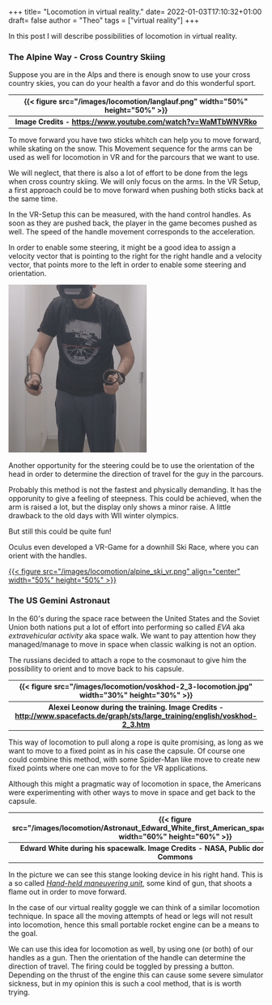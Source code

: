+++
title= "Locomotion in virtual reality."
date= 2022-01-03T17:10:32+01:00
draft= false
author = "Theo"
tags = ["virtual reality"]
+++

In this post I will describe possibilities of locomotion in virtual reality.

### The Alpine Way - Cross Country Skiing


Suppose you are in the Alps and there is enough snow to use your cross country skies, you can do your health a favor and do this wonderful sport.


| {{< figure src="/images/locomotion/langlauf.png"   width="50%" height="50%" >}} |
|:--:|
| <b>Image Credits - https://www.youtube.com/watch?v=WaMTbWNVRko</b>|



To move forward you have two sticks whitch can help you to move forward, while skating on the snow.
This Movement sequence for the arms can be used as well for locomotion in VR and for the parcours that we want to use.

We will neglect, that there is also a lot of effort to be done from the legs when cross country skiing. We will only focus on the arms.
In the VR Setup, a first approach could be to move forward when pushing both sticks back at the same time.

In the VR-Setup this can be measured, with the hand control handles. As soon as they are pushed back, the player in the game becomes pushed as well.
The speed of the handle movement corresponds to the acceleration. 

In order to enable some steering, it might be a good idea to assign a velocity vector that is pointing to the right for the right handle and a velocity vector, that points more to the left in order to enable some steering and orientation.

![Demonstration of the steering](/images/locomotion/ezgif.com-gif-maker.gif)

Another opportunity for the steering could be to use the orientation of the head in order to determine the direction of travel for the guy in the parcours.

Probably this method is not the fastest and physically demanding. 
It has the opporunity to give a feeling of steepness. This could be achieved, when the arm is raised a lot, but the display only shows a minor raise. 
A little drawback to the old days with WII winter olympics.

But still this could be quite fun! 

Oculus even developed a VR-Game for a downhill Ski Race, where you can orient with the handles.

 [{{< figure src="/images/locomotion/alpine_ski_vr.png"   align="center" width="50%" height="50%" >}}](https://www.youtube.com/watch?v=ewGFD59Azc8) 


### The US Gemini Astronaut

In the 60's during the space race between the United States and the Soviet Union both nations put a lot of effort into performing so called *EVA* aka *extravehicular activity* aka space walk. We want to pay attention how they managed/manage to move in space when classic walking is not an option. 

The russians decided to attach a rope to the cosmonaut to give him the possibility to orient and to move back to his capsule.

| {{< figure src="/images/locomotion/voskhod-2_3-locomotion.jpg"   width="30%" height="30%" >}} |
|:--:|
| <b>Alexei Leonow during the training. Image Credits - http://www.spacefacts.de/graph/sts/large_training/english/voskhod-2_3.htm </b>|


This way of locomotion to pull along a rope is quite promising, as long as we want to move to a fixed point as in his case the capsule. Of course one could combine this method, with some Spider-Man like move to create new fixed points where one can move to for the VR applications.

Although this might a pragmatic way of locomotion in space, the Americans were experimenting with other ways to move in space and get back to the capsule.

| {{< figure src="/images/locomotion/Astronaut_Edward_White_first_American_spacewalk_Gemini_4.jpg"   width="60%" height="60%" >}} |
|:--:|
| <b>Edward White during his spacewalk. Image Credits - NASA, Public domain, via Wikimedia Commons </b>|

In the picture we can see this stange looking device in his right hand. This is a so called [*Hand-held maneuvering unit*]("https://en.wikipedia.org/wiki/Hand-held_maneuvering_unit"), some kind of gun, that shoots a flame out in order to move forward.

In the case of our virtual reality goggle we can think of a similar locomotion technique. In space all the moving attempts of head or legs will not result into locomotion, hence this small portable rocket engine can be a means to the goal.

We can use this idea for locomotion as well, by using one (or both) of our handles as a gun. Then the orientation of the handle can determine the direction of travel. 
The firing could be toggled by pressing a button. Depending on the thrust of the engine this can cause some severe simulator sickness, but in my opinion this is such a cool method, that is is worth trying.



